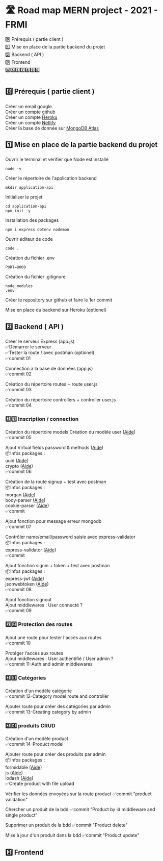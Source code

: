 # 🛣️ Road map MERN project - 2021 - FRMI

0️⃣ Prérequis ( partie client )  
1️⃣ Mise en place de la partie backend du projet  
2️⃣ Backend ( API )  
3️⃣ Frontend  
4️⃣5️⃣6️⃣7️⃣8️⃣9️⃣0️⃣

#

## 0️⃣ Prérequis ( partie client )

Créer un email google  
Créer un compte github  
Créer un compte [Heroku](https://www.heroku.com/)  
Créer un compte [Netlify](https://www.netlify.com/)  
Créer la base de donnée sur [MongoDB Atlas](https://www.mongodb.com/)

## 1️⃣ Mise en place de la partie backend du projet

Ouvrir le terminal et vérifier que Node est installé

`node -v`

Créer le répertoire de l'application backend

`mkdir application-api`

Initialiser le projet

`cd application-api`  
`npm init -y`

Installation des packages

`npm i express dotenv nodemon`

Ouvrir éditeur de code

`code .`

Création du fichier .env

```
PORT=8000
```

Création du fichier .gitignore

```
node_modules
.env
```

Créer le repository sur github et faire le 1er commit

Mise en place du backend sur Heroku (optionel)

## 2️⃣ Backend ( API )

Créer le serveur Express (app.js)  
✅Démarrer le serveur  
✅Tester la route / avec postman (optionel)  
✅commit 01

Connection à la base de données (app.js)  
✅commit 02

Création du répertoire routes + route user.js  
✅commit 03

Création du répertoire controllers + controller user.js  
✅commit 04

### 2️⃣1️⃣ Inscription / connection

Création du répertoire models
Création du modèle user ([Aide](https://mongoosejs.com/docs/api/schema.html#schema_Schema))  
✅commit 05

Ajout Virtual fields password
& methods ([Aide](https://mongoosejs.com/docs/api/schema.html#schema_Schema-virtual))  
📦Infos packages :  
uuid ([Aide](https://www.npmjs.com/package/uuid))  
crypto ([Aide](https://nodejs.org/api/crypto.html))  
✅commit 06

Création de la route signup + test avec postman  
📦Infos packages :  
morgan ([Aide](https://www.npmjs.com/package/morgan))  
body-parser ([Aide](https://www.npmjs.com/package/body-parser))  
cookie-parser ([Aide](https://www.npmjs.com/package/cookie-parser))  
✅commit

Ajout fonction pour message erreur mongodb  
✅commit 07

Contrôler name/email/password saisie avec express-validator  
📦Infos packages :  
express-validator ([Aide](https://www.npmjs.com/package/express-validator))  
✅commit

Ajout fonction signin + token + test avec postman  
📦Infos packages :  
express-jwt ([Aide](https://www.npmjs.com/package/express-jwt))  
jsonwebtoken ([Aide](https://www.npmjs.com/package/jsonwebtoken))  
✅commit 08

Ajout fonction signout  
Ajout middlewares : User connecté ?  
✅commit 09

### 2️⃣2️⃣ Protection des routes

Ajout une route pour tester l'accès aux routes  
✅commit 10

Protéger l'accès aux routes  
Ajout middlewares : User authentifié / User admin ?  
✅commit 11-Auth and admin middlewares

### 2️⃣3️⃣ Catégories

Création d'un modèle catégorie  
✅commit 12-Category model route and controller

Ajouter route pour créer des catégories par admin  
✅commit 13-Creating category by admin

### 2️⃣4️⃣ produits CRUD

Création d'un modèle product  
✅commit 14-Product model

Ajouter route pour créer des produits par admin  
📦Infos packages :  
formidable ([Aide](https://www.npmjs.com/package/formidable))  
js ([Aide](https://www.npmjs.com/package/jsonwebtoken))  
lodash ([Aide](https://www.npmjs.com/package/lodash))  
✅Create product with file upload

Vérifier les données envoyées sur la route product
✅commit "product validation"

Chercher un produit de la bdd
✅commit "Product by id middleware and single product"

Supprimer un produit de la bdd
✅commit "Product delete"

Mise à jour d'un produit dans la bdd
✅commit "Product update"

## 3️⃣ Frontend
